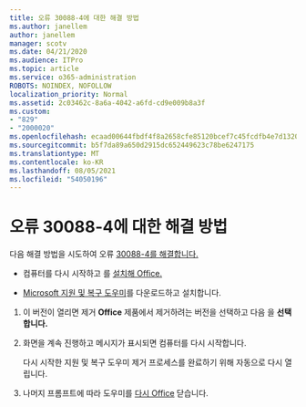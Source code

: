 ```yaml
---
title: 오류 30088-4에 대한 해결 방법
ms.author: janellem
author: janellem
manager: scotv
ms.date: 04/21/2020
ms.audience: ITPro
ms.topic: article
ms.service: o365-administration
ROBOTS: NOINDEX, NOFOLLOW
localization_priority: Normal
ms.assetid: 2c03462c-8a6a-4042-a6fd-cd9e009b8a3f
ms.custom:
- "829"
- "2000020"
ms.openlocfilehash: ecaad00644fbdf4f8a2658cfe85120bcef7c45fcdfb4e7d1320234c69f9fac80
ms.sourcegitcommit: b5f7da89a650d2915dc652449623c78be6247175
ms.translationtype: MT
ms.contentlocale: ko-KR
ms.lasthandoff: 08/05/2021
ms.locfileid: "54050196"
---
```

# <a name="solutions-for-error-30088-4"></a>오류 30088-4에 대한 해결 방법

다음 해결 방법을 시도하여 오류 [30088-4를 해결합니다.](https://support.office.com/article/d5df89a9-0507-4b4c-92f9-22f457e630aa?wt.mc_id=Alchemy_ClientDIA)
  
- 컴퓨터를 다시 시작하고 를 [설치해 Office.](https://portal.office.com/OLS/MySoftware.aspx)

- [Microsoft 지원 및 복구 도우미](https://aka.ms/SARA-OfficeUninstall-Alchemy)를 다운로드하고 설치합니다.

1. 이 버전이 열리면 제거 **Office** 제품에서 제거하려는 버전을 선택하고 다음 을 **선택합니다.**

2. 화면을 계속 진행하고 메시지가 표시되면 컴퓨터를 다시 시작합니다.

    다시 시작한 지원 및 복구 도우미 제거 프로세스를 완료하기 위해 자동으로 다시 열립니다.

3. 나머지 프롬프트에 따라 도우미를 [다시 Office](https://portal.office.com/OLS/MySoftware.aspx) 닫습니다.
